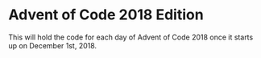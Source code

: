 # Advent of Code 2018 Edition

This will hold the code for each day of Advent of Code 2018 once it starts up on December 1st, 2018.
